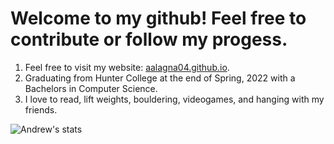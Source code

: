 # Welcome to my github! Feel free to contribute or follow my progess.


1. Feel free to visit my website: [aalagna04.github.io](https://aalagna04.github.io/).
2. Graduating from Hunter College at the end of Spring, 2022 with a Bachelors in Computer Science.
3. I love to read, lift weights, bouldering, videogames, and hanging with my friends.

![Andrew's stats](https://github-readme-stats.vercel.app/api?username=aalagna04&show_icons=true&theme=algolia)

